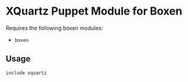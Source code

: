 # XQuartz Puppet Module for Boxen

Requires the following boxen modules:

* `boxen`

## Usage

```puppet
include xquartz
```